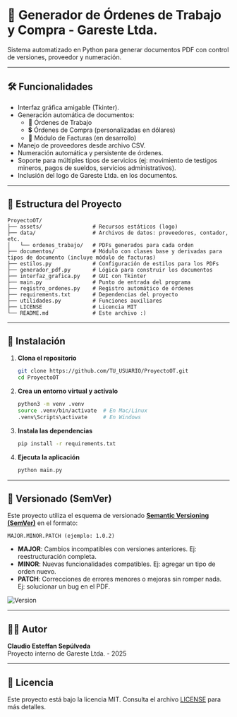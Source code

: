 # 🧾 Generador de Órdenes de Trabajo y Compra - Gareste Ltda.

Sistema automatizado en Python para generar documentos PDF con control de versiones, proveedor y numeración.

---

## 🛠️ Funcionalidades

- Interfaz gráfica amigable (Tkinter).
- Generación automática de documentos:
  - 🧾 Órdenes de Trabajo
  - 💲 Órdenes de Compra (personalizadas en dólares)
  - 🧾 Módulo de Facturas (en desarrollo)
- Manejo de proveedores desde archivo CSV.
- Numeración automática y persistente de órdenes.
- Soporte para múltiples tipos de servicios (ej: movimiento de testigos mineros, pagos de sueldos, servicios administrativos).
- Inclusión del logo de Gareste Ltda. en los documentos.

---

## 📂 Estructura del Proyecto

```
ProyectoOT/
├── assets/                # Recursos estáticos (logo)
├── data/                  # Archivos de datos: proveedores, contador, etc.
│   └── ordenes_trabajo/   # PDFs generados para cada orden
├── documentos/            # Módulo con clases base y derivadas para tipos de documento (incluye módulo de facturas)
├── estilos.py             # Configuración de estilos para los PDFs
├── generador_pdf.py       # Lógica para construir los documentos
├── interfaz_grafica.py    # GUI con Tkinter
├── main.py                # Punto de entrada del programa
├── registro_ordenes.py    # Registro automático de órdenes
├── requirements.txt       # Dependencias del proyecto
├── utilidades.py          # Funciones auxiliares
├── LICENSE                # Licencia MIT
└── README.md              # Este archivo :)
```

---

## 🚀 Instalación

1. **Clona el repositorio**

   ```bash
   git clone https://github.com/TU_USUARIO/ProyectoOT.git
   cd ProyectoOT
   ```

2. **Crea un entorno virtual y actívalo**

   ```bash
   python3 -m venv .venv
   source .venv/bin/activate  # En Mac/Linux
   .venv\Scripts\activate     # En Windows
   ```

3. **Instala las dependencias**

   ```bash
   pip install -r requirements.txt
   ```

4. **Ejecuta la aplicación**
   ```bash
   python main.py
   ```

---

## 📄 Versionado (SemVer)

Este proyecto utiliza el esquema de versionado **[Semantic Versioning (SemVer)](https://semver.org/)** en el formato:

```
MAJOR.MINOR.PATCH (ejemplo: 1.0.2)
```

- **MAJOR**: Cambios incompatibles con versiones anteriores. Ej: reestructuración completa.
- **MINOR**: Nuevas funcionalidades compatibles. Ej: agregar un tipo de orden nuevo.
- **PATCH**: Correcciones de errores menores o mejoras sin romper nada. Ej: solucionar un bug en el PDF.

![Version](https://img.shields.io/badge/version-1.0.0-blue.svg)

---

## 🧑‍💼 Autor

**Claudio Esteffan Sepúlveda**  
Proyecto interno de Gareste Ltda. - 2025

---

## 📄 Licencia

Este proyecto está bajo la licencia MIT. Consulta el archivo [LICENSE](LICENSE) para más detalles.
